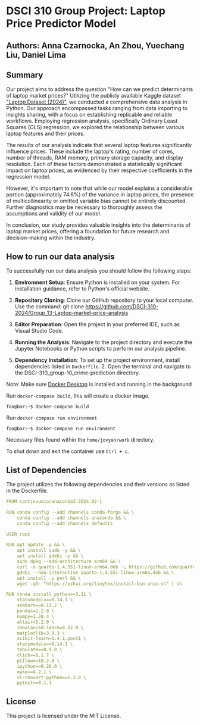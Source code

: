 # DSCI 310 Group Project: Laptop Price Predictor Model

## Authors: Anna Czarnocka, An Zhou, Yuechang Liu, Daniel Lima

## Summary
Our project aims to address the question "How can we predict determinants of laptop market prices?" Utilizing the publicly available Kaggle dataset ["Laptop Dataset (2024)"](https://www.kaggle.com/datasets/aniket1505/laptop-dataset-2023), we conducted a comprehensive data analysis in Python. Our approach encompassed tasks ranging from data importing to insights sharing, with a focus on establishing replicable and reliable workflows. Employing regression analysis, specifically Ordinary Least Squares (OLS) regression, we explored the relationship between various laptop features and their prices.

The results of our analysis indicate that several laptop features significantly influence prices. These include the laptop's rating, number of cores, number of threads, RAM memory, primary storage capacity, and display resolution. Each of these factors demonstrated a statistically significant impact on laptop prices, as evidenced by their respective coefficients in the regression model.

However, it's important to note that while our model explains a considerable portion (approximately 74.6%) of the variance in laptop prices, the presence of multicollinearity or omitted variable bias cannot be entirely discounted. Further diagnostics may be necessary to thoroughly assess the assumptions and validity of our model.

In conclusion, our study provides valuable insights into the determinants of laptop market prices, offering a foundation for future research and decision-making within the industry.

## How to run our data analysis
To successfully run our data analysis you should follow the following steps:
1. **Environment Setup**: Ensure Python is installed on your system. For installation guidance, refer to Python's official website.
3. **Repository Cloning**: Clone our GitHub repository to your local computer. Use the command: git clone https://github.com/DSCI-310-2024/Group_13-Laptop-market-price-analysis
4. **Editor Preparation**: Open the project in your preferred IDE, such as Visual Studio Code.

6. **Running the Analysis**: Navigate to the project directory and execute the Jupyter Notebooks or Python scripts to perform our analysis pipeline.

5. **Dependency Installation**: To set up the project environment, install dependencies listed in `Dockerfile`. 2. Open the terminal and navigate to the DSCI-310_group-10_crime-prediction directory.

Note: Make sure [Docker Desktop](https://www.docker.com/products/docker-desktop/) is installed and running in the background

Run `docker-compose build`, this will create a docker image.

```console
foo@bar:~$ docker-compose build
```

Run `docker-compose run environment` 

```console
foo@bar:~$ docker-compose run environment
```

Necessary files found within the `home/jovyan/work` directory.

To shut down and exit the container use `Ctrl + c`.

## List of Dependencies

The project utilizes the following dependencies and their versions as listed in the Dockerfile.

```yaml
FROM continuumio/anaconda3:2024.02-1

RUN conda config --add channels conda-forge && \
    conda config --add channels anaconda && \
    conda config --add channels defaults

USER root

RUN apt update -y && \
    apt install sudo -y && \
    apt install gdebi -y && \
    sudo dpkg --add-architecture arm64 && \
    curl -o quarto-1.4.551-linux-arm64.deb -L https://github.com/quarto-dev/quarto-cli/releases/download/v1.4.551/quarto-1.4.551-linux-arm64.deb && \
    gdebi --non-interactive quarto-1.4.551-linux-arm64.deb && \
    apt install -y perl && \
    wget -qO- "https://yihui.org/tinytex/install-bin-unix.sh" | sh

RUN conda install python==3.11 \
    statsmodels==0.14.1 \
    seaborn==0.13.2 \
    pandas=2.2.0 \
    numpy=1.26.4 \
    altair=5.2.0 \
    imbalanced-learn=0.12.0 \
    matplotlib=3.8.3 \
    scikit-learn=1.4.1.post1 \
    statsmodels==0.14.1 \
    tabulate==0.9.0 \
    click==8.1.7 \
    pillow==10.2.0 \
    ipython==8.20.0 \
    make==4.2.1 \
    vl-convert-python==1.3.0 \
    pytest==8.1.1

```

## License
This project is licensed under the MIT License.

